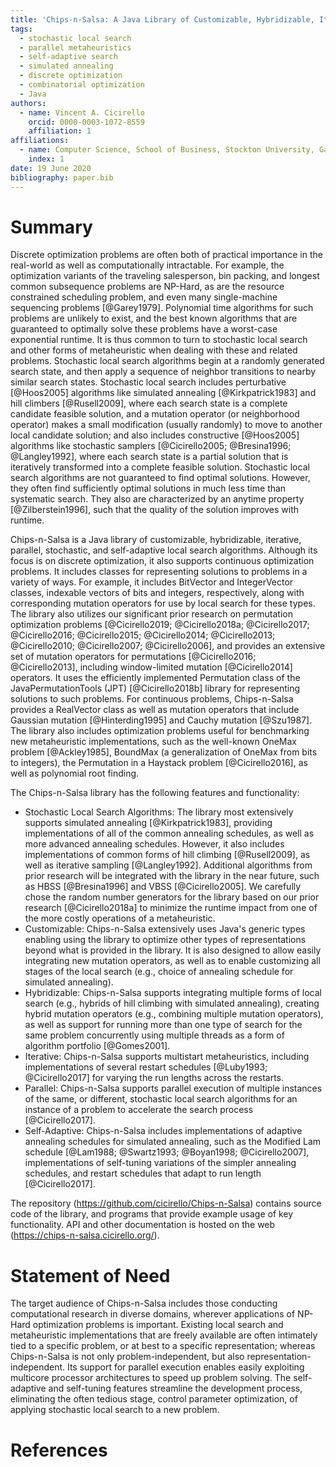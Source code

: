 ```yaml
---
title: 'Chips-n-Salsa: A Java Library of Customizable, Hybridizable, Iterative, Parallel, Stochastic, and Self-Adaptive Local Search Algorithms'
tags:
  - stochastic local search
  - parallel metaheuristics
  - self-adaptive search
  - simulated annealing
  - discrete optimization
  - combinatorial optimization
  - Java
authors:
  - name: Vincent A. Cicirello
    orcid: 0000-0003-1072-8559
    affiliation: 1
affiliations:
  - name: Computer Science, School of Business, Stockton University, Galloway, NJ 08205
    index: 1
date: 19 June 2020
bibliography: paper.bib
---
```


# Summary

Discrete optimization problems are often both of practical importance in the real-world as well as computationally intractable. For example, the optimization variants of the traveling salesperson, bin packing, and longest common subsequence problems are NP-Hard, as are the resource constrained scheduling problem, and even many single-machine sequencing problems [@Garey1979]. Polynomial time algorithms for such problems are unlikely to exist, and the best known algorithms that are guaranteed to optimally solve these problems have a worst-case exponential runtime. It is thus common to turn to stochastic local search and other forms of metaheuristic when dealing with these and related problems. Stochastic local search algorithms begin at a randomly generated search state, and then apply a sequence of neighbor transitions to nearby similar search states. Stochastic local search includes perturbative [@Hoos2005] algorithms like simulated annealing [@Kirkpatrick1983] and hill climbers [@Rusell2009], where each search state is a complete candidate feasible solution, and a mutation operator (or neighborhood operator) makes a small modification (usually randomly) to move to another local candidate solution; and also includes constructive [@Hoos2005] algorithms like stochastic samplers [@Cicirello2005; @Bresina1996; @Langley1992], where each search state is a partial solution that is iteratively transformed into a complete feasible solution. Stochastic local search algorithms are not guaranteed to find optimal solutions. However, they often find sufficiently optimal solutions in much less time than systematic search. They also are characterized by an anytime property [@Zilberstein1996], such that the quality of the solution improves with runtime.

Chips-n-Salsa is a Java library of customizable, hybridizable, iterative, parallel, stochastic, and self-adaptive local search algorithms. Although its focus is on discrete optimization, it also supports continuous optimization problems. It includes classes for representing solutions to problems in a variety of ways. For example, it includes BitVector and IntegerVector classes, indexable vectors of bits and integers, respectively, along with corresponding mutation operators for use by local search for these types. The library also utilizes our significant prior research on permutation optimization problems [@Cicirello2019; @Cicirello2018a; @Cicirello2017; @Cicirello2016; @Cicirello2015; @Cicirello2014; @Cicirello2013; @Cicirello2010; @Cicirello2007; @Cicirello2006], and provides an extensive set of mutation operators for permutations [@Cicirello2016; @Cicirello2013], including window-limited mutation [@Cicirello2014] operators. It uses the efficiently implemented Permutation class of the JavaPermutationTools (JPT) [@Cicirello2018b] library for representing solutions to such problems. For continuous problems, Chips-n-Salsa provides a RealVector class as well as mutation operators that include Gaussian mutation [@Hinterding1995] and Cauchy mutation [@Szu1987]. The library also includes optimization problems useful for benchmarking new metaheuristic implementations, such as the well-known OneMax problem [@Ackley1985], BoundMax (a generalization of OneMax from bits to integers), the Permutation in a Haystack problem [@Cicirello2016], as well as polynomial root finding.

The Chips-n-Salsa library has the following features and functionality:

* Stochastic Local Search Algorithms: The library most extensively supports simulated annealing [@Kirkpatrick1983], providing implementations of all of the common annealing schedules, as well as more advanced annealing schedules.  However, it also includes implementations of common forms of hill climbing [@Rusell2009], as well as iterative sampling [@Langley1992]. Additional algorithms from prior research will be integrated with the library in the near future, such as HBSS [@Bresina1996] and VBSS [@Cicirello2005]. We carefully chose the random number generators for the library based on our prior research [@Cicirello2018a] to minimize the runtime impact from one of the more costly operations of a metaheuristic.
* Customizable: Chips-n-Salsa extensively uses Java's generic types enabling using the library to optimize other types of representations beyond what is provided in the library. It is also designed to allow easily integrating new mutation operators, as well as to enable customizing all stages of the local search (e.g., choice of annealing schedule for simulated annealing).
* Hybridizable: Chips-n-Salsa supports integrating multiple forms of local search (e.g., hybrids of hill climbing with simulated annealing), creating hybrid mutation operators (e.g., combining multiple mutation operators), as well as support for running more than one type of search for the same problem concurrently using multiple threads as a form of algorithm portfolio [@Gomes2001].
* Iterative: Chips-n-Salsa supports multistart metaheuristics, including implementations of several restart schedules [@Luby1993; @Cicirello2017] for varying the run lengths across the restarts. 
* Parallel: Chips-n-Salsa supports parallel execution of multiple instances of the same, or different, stochastic local search algorithms for an instance of a problem to accelerate the search process [@Cicirello2017]. 
* Self-Adaptive: Chips-n-Salsa includes implementations of adaptive annealing schedules for simulated annealing, such as the Modified Lam schedule [@Lam1988; @Swartz1993; @Boyan1998; @Cicirello2007], implementations of self-tuning variations of the simpler annealing schedules, and restart schedules that adapt to run length [@Cicirello2017].

The repository (https://github.com/cicirello/Chips-n-Salsa) contains source code of the library, and programs that provide example usage of key functionality.  API and other documentation is hosted on the web (https://chips-n-salsa.cicirello.org/). 

# Statement of Need

The target audience of Chips-n-Salsa includes those conducting computational research in diverse domains, wherever applications of NP-Hard optimization problems is important. Existing local search and metaheuristic implementations that are freely available are often intimately tied to a specific problem, or at best to a specific representation; whereas Chips-n-Salsa is not only problem-independent, but also representation-independent. Its support for parallel execution enables easily exploiting multicore processor architectures to speed up problem solving.  The self-adaptive and self-tuning features streamline the development process, eliminating the often tedious stage, control parameter optimization, of applying stochastic local search to a new problem.

# References
